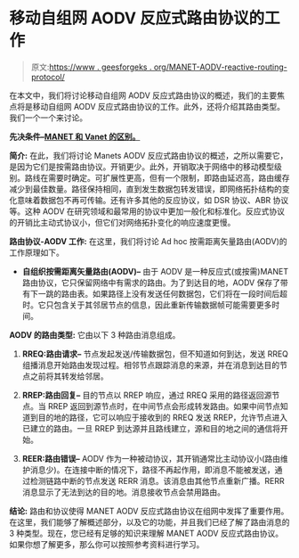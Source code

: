 # 移动自组网 AODV 反应式路由协议的工作

> 原文:[https://www . geesforgeks . org/MANET-AODV-reactive-routing-protocol/](https://www.geeksforgeeks.org/working-of-manets-aodv-reactive-routing-protocol/)

在本文中，我们将讨论移动自组网 AODV 反应式路由协议的概述，我们的主要焦点将是移动自组网 AODV 反应式路由协议的工作。此外，还将介绍其路由类型。我们一个一个来讨论。

**先决条件–**[**MANET 和 Vanet 的区别。**](https://www.geeksforgeeks.org/difference-between-manet-and-vanet/)

**简介:**
在此，我们将讨论 Manets AODV 反应式路由协议的概述，之所以需要它，是因为它们是按需路由协议。开销更少。此外，开销取决于网络中的移动模型级别。路线在需要时确定。可扩展性更高，但有一个限制，即路由延迟高，路由缓存减少到最佳数量。路径保持相同，直到发生数据包转发错误，即网络拓扑结构的变化意味着数据包不再可传输。还有许多其他的反应协议，如 DSR 协议、ABR 协议等。这种 AODV 在研究领域和最常用的协议中更加一般化和标准化。反应式协议的开销比主动式协议小，但它们对网络拓扑变化的响应速度更慢。

**路由协议-AODV 工作:**
在这里，我们将讨论 Ad hoc 按需距离矢量路由(AODV)的工作原理如下。

*   **自组织按需距离矢量路由(AODV)–**
    由于 AODV 是一种反应式(或按需)MANET 路由协议，它只保留网络中有需求的路由。为了到达目的地，AODV 保存了带有下一跳的路由表。如果路径上没有发送任何数据包，它们将在一段时间后超时。它只包含关于其邻居节点的信息，因此重新传输数据帧可能需要更多时间。

**AODV 的路由类型:**
它由以下 3 种路由消息组成。

1.  **RREQ:路由请求–**
    节点发起发送/传输数据包，但不知道如何到达，发送 RREQ 组播消息开始路由发现过程。相邻节点跟踪消息的来源，并在消息到达目的节点之前将其转发给邻居。

2.  **RREP:路由回复–**
    目的节点以 RREP 响应，通过 RREQ 采用的路径返回源节点。当 RREP 返回到源节点时，在中间节点会形成转发路由。如果中间节点知道到目的地的路径，它可以响应于接收到的 RREQ 发送 RREP，允许节点进入已建立的路由。一旦 RREP 到达源并且路线建立，源和目的地之间的通信将开始。

3.  **REER:路由错误–**
    AODV 作为一种被动协议，其开销通常比主动协议小(路由维护消息少)。在连接中断的情况下，路径不再起作用，即消息不能被发送，通过检测链路中断的节点发送 RERR 消息。该消息由其他节点重新广播。RERR 消息显示了无法到达的目的地。消息接收节点会禁用路由。

**结论:**
路由和协议使得 MANET AODV 反应式路由协议在组网中发挥了重要作用。在这里，我们能够了解概述部分，以及它的功能，并且我们已经了解了路由消息的 3 种类型。现在，您已经有足够的知识来理解 MANET AODV 反应式路由协议。如果你想了解更多，那么你可以按照参考资料进行学习。